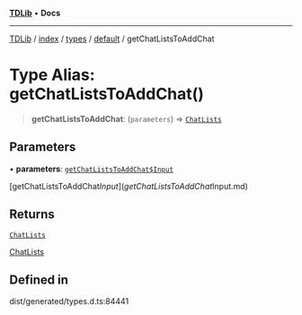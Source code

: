 [**TDLib**](../../../../../../README.md) • **Docs**

***

[TDLib](../../../../../../modules.md) / [index](../../../../../README.md) / [types](../../../README.md) / [default](../README.md) / getChatListsToAddChat

# Type Alias: getChatListsToAddChat()

> **getChatListsToAddChat**: (`parameters`) => [`ChatLists`](ChatLists.md)

## Parameters

• **parameters**: [`getChatListsToAddChat$Input`](getChatListsToAddChat$Input.md)

[getChatListsToAddChat$Input](getChatListsToAddChat$Input.md)

## Returns

[`ChatLists`](ChatLists.md)

[ChatLists](ChatLists.md)

## Defined in

dist/generated/types.d.ts:84441
